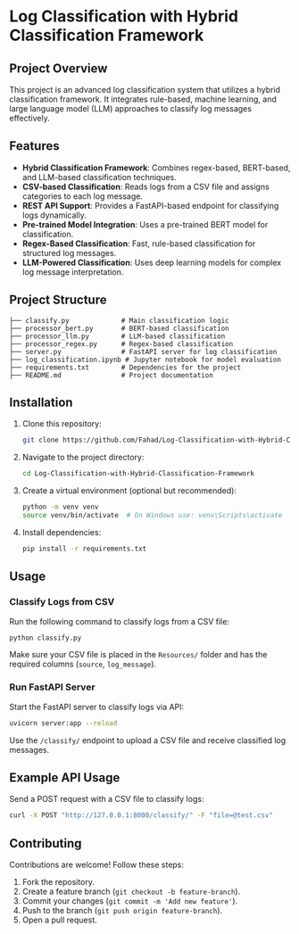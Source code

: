 # Log Classification with Hybrid Classification Framework

## Project Overview
This project is an advanced log classification system that utilizes a hybrid classification framework. It integrates rule-based, machine learning, and large language model (LLM) approaches to classify log messages effectively.

## Features
- **Hybrid Classification Framework**: Combines regex-based, BERT-based, and LLM-based classification techniques.
- **CSV-based Classification**: Reads logs from a CSV file and assigns categories to each log message.
- **REST API Support**: Provides a FastAPI-based endpoint for classifying logs dynamically.
- **Pre-trained Model Integration**: Uses a pre-trained BERT model for classification.
- **Regex-Based Classification**: Fast, rule-based classification for structured log messages.
- **LLM-Powered Classification**: Uses deep learning models for complex log message interpretation.

## Project Structure
```
├── classify.py             # Main classification logic
├── processor_bert.py       # BERT-based classification
├── processor_llm.py        # LLM-based classification
├── processor_regex.py      # Regex-based classification
├── server.py               # FastAPI server for log classification
├── log_classification.ipynb # Jupyter notebook for model evaluation
├── requirements.txt        # Dependencies for the project
├── README.md               # Project documentation
```

## Installation
1. Clone this repository:
   ```sh
   git clone https://github.com/Fahad/Log-Classification-with-Hybrid-Classification-Framework.git
   ```
2. Navigate to the project directory:
   ```sh
   cd Log-Classification-with-Hybrid-Classification-Framework
   ```
3. Create a virtual environment (optional but recommended):
   ```sh
   python -m venv venv
   source venv/bin/activate  # On Windows use: venv\Scripts\activate
   ```
4. Install dependencies:
   ```sh
   pip install -r requirements.txt
   ```

## Usage
### **Classify Logs from CSV**
Run the following command to classify logs from a CSV file:
```sh
python classify.py
```
Make sure your CSV file is placed in the `Resources/` folder and has the required columns (`source`, `log_message`).

### **Run FastAPI Server**
Start the FastAPI server to classify logs via API:
```sh
uvicorn server:app --reload
```
Use the `/classify/` endpoint to upload a CSV file and receive classified log messages.

## Example API Usage
Send a POST request with a CSV file to classify logs:
```sh
curl -X POST "http://127.0.0.1:8000/classify/" -F "file=@test.csv"
```

## Contributing
Contributions are welcome! Follow these steps:
1. Fork the repository.
2. Create a feature branch (`git checkout -b feature-branch`).
3. Commit your changes (`git commit -m 'Add new feature'`).
4. Push to the branch (`git push origin feature-branch`).
5. Open a pull request.


